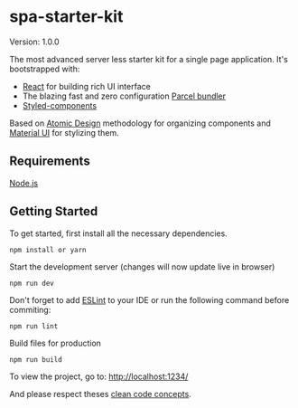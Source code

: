 # spa-starter-kit
Version: 1.0.0

The most advanced server less starter kit for a single page application. It's bootstrapped with:
* [React](https://reactjs.org/docs/getting-started.html) for building rich UI interface
* The blazing fast and zero configuration [Parcel bundler](https://parceljs.org/getting_started.html)
* [Styled-components](https://www.styled-components.com/docs)

Based on [Atomic Design](http://atomicdesign.bradfrost.com/chapter-2/) methodology for organizing components and [Material UI](https://material-ui.com/getting-started/usage/) for stylizing them.

## Requirements
[Node.js](https://nodejs.org/)

## Getting Started

To get started, first install all the necessary dependencies.
```
npm install or yarn
```

Start the development server (changes will now update live in browser)
```
npm run dev
```

Don't forget to add [ESLint](https://eslint.org/docs/user-guide/getting-started) to your IDE or run the following command before commiting:
```
npm run lint
```

Build files for production
```
npm run build
```

To view the project, go to: [http://localhost:1234/](http://localhost:1234/)

And please respect theses [clean code concepts](https://github.com/ryanmcdermott/clean-code-javascript). 
